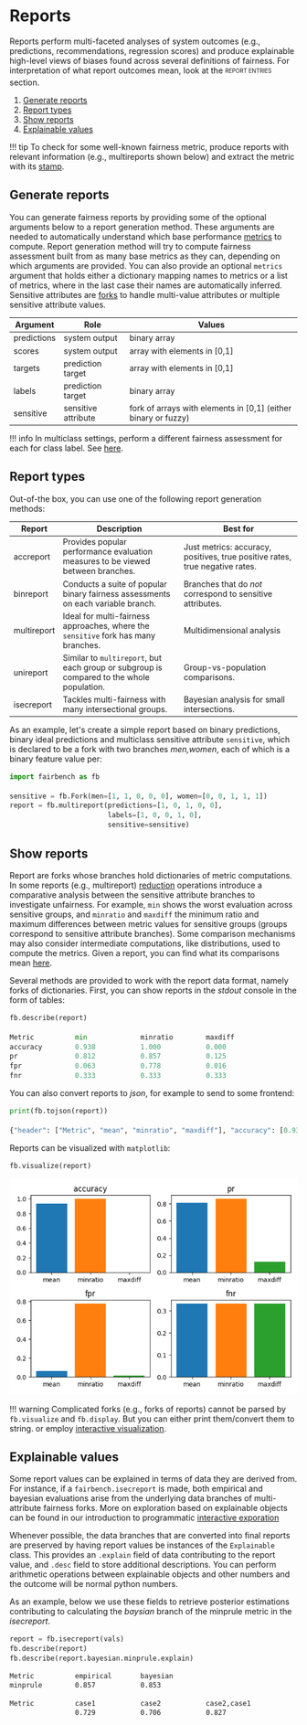 # Reports

Reports perform multi-faceted analyses of system outcomes
(e.g., predictions, recommendations, regression scores)
and produce explainable high-level views of biases found
across several definitions of fairness. For interpretation
of what report outcomes mean, 
look at the <sub><sup>REPORT ENTRIES</sup></sub> section.

1. [Generate reports](#generate-reports)
2. [Report types](#report-types)
3. [Show reports](#show-reports)
4. [Explainable values](#explainable-values)

!!! tip
    To check for some well-known fairness metric, 
    produce reports with
    relevant information (e.g., multireports shown below)
    and extract the metric with its [stamp](modelcards.md#stamps).

## Generate reports

You can generate fairness reports by providing some
of the optional arguments below to a report
generation method. These arguments are needed to automatically
understand which base
performance [metrics](../advanced/metrics.md) to compute.
Report generation method will try to compute fairness
assessment built from as many base metrics as they can,
depending on which arguments are provided.
You can also provide an optional `metrics`
argument that holds either 
a dictionary mapping names to metrics
or a list of metrics, where
in the last case their names are automatically inferred.
Sensitive attributes are [forks](forks.md)
to handle multi-value attributes or multiple
sensitive attribute values. 

| Argument    | Role                | Values                                                         |
|-------------|---------------------|----------------------------------------------------------------|
| predictions | system output       | binary array                                                   |
| scores      | system output       | array with elements in [0,1]                                   |
| targets     | prediction target   | array with elements in [0,1]                                   |      
| labels      | prediction target   | binary array                                                   | 
| sensitive   | sensitive attribute | fork of arrays with elements in [0,1] (either binary or fuzzy) |

!!! info
    In multiclass settings, 
    perform a different fairness assessment for each
    for class label. See [here](../advanced/multiclass.md).

## Report types

Out-of-the box, you can use one of the following
report generation methods:

| Report      | Description                                                                                   | Best for                                                                     |
|-------------|-----------------------------------------------------------------------------------------------|------------------------------------------------------------------------------|
| accreport   | Provides popular performance evaluation measures to be viewed between branches.               | Just metrics: accuracy, positives, true positive rates, true negative rates. |
| binreport   | Conducts a suite of popular binary fairness assessments on each variable branch.               | Branches that do *not* correspond to sensitive attributes.                   |
| multireport | Ideal for multi-fairness approaches, where the `sensitive` fork has many branches.             | Multidimensional analysis                                                    |
| unireport   | Similar to `multireport`, but each group or subgroup is compared to the whole population.      | Group-vs-population comparisons.                                             |
| isecreport  | Tackles multi-fairness with many intersectional groups.                                        | Bayesian analysis for small intersections.                                   |

As an example, let's create a simple report
based on binary predictions, binary
ideal predictions and multiclass
sensitive attribute `sensitive`, which is
declared to be a fork with two branches
*men,women*, each of which is a binary
feature value per:

```python
import fairbench as fb

sensitive = fb.Fork(men=[1, 1, 0, 0, 0], women=[0, 0, 1, 1, 1])
report = fb.multireport(predictions=[1, 0, 1, 0, 0], 
                        labels=[1, 0, 0, 1, 0], 
                        sensitive=sensitive)
```


## Show reports

Report are forks whose branches hold dictionaries of
metric computations. In some reports (e.g., multireport)
[reduction](../advanced/manipulation.md)
operations introduce a comparative analysis
between the sensitive attribute branches to investigate
unfairness. For example, `min` shows the worst evaluation
across sensitive groups, 
and `minratio` and `maxdiff` the minimum ratio
and maximum differences between metric values for 
sensitive groups (groups correspond to sensitive 
attribute branches). Some comparison mechanisms
may also consider intermediate computations, like
distributions, used to compute the metrics.
Given a report, you can find what its comparisons mean
[here](../advanced/comparisons.md).

Several methods are provided to
work with the report data format, namely 
forks of dictionaries. First, you can show 
reports in the *stdout* console in the form
of tables:

```python
fb.describe(report)  

Metric          min             minratio        maxdiff        
accuracy        0.938           1.000           0.000          
pr              0.812           0.857           0.125          
fpr             0.063           0.778           0.016          
fnr             0.333           0.333           0.333  
```

You can also convert reports to *json*, for example 
to send to some frontend:

```python
print(fb.tojson(report))

{"header": ["Metric", "mean", "minratio", "maxdiff"], "accuracy": [0.9375, 1.0, 0.0], "pr": [0.8125, 0.8571428571428571, 0.125], "fpr": [0.06349206349206349, 0.7777777777777778, 0.015873015873015872], "fnr": [0.3333333333333333, 0.3333333333333333, 0.33333333333333337]}
```

Reports can be visualized  with `matplotlib`:
```python
fb.visualize(report)
```


![report example](reports.png)

!!! warning 
    Complicated forks (e.g., forks of reports)
    cannot be parsed by `fb.visualize` and `fb.display`.
    But you can either print them/convert them to string.
    or employ [interactive visualization](interactive.md).


## Explainable values

Some report values can be explained 
in terms of data they are derived from.
For instance, if a `fairbench.isecreport` is made, both
empirical and bayesian evaluations arise from the underlying
data branches of multi-attribute fairness forks. More 
on exploration based on explainable objects can be found in
our introduction to programmatic [interactive exporation](interactive.md)

Whenever possible, the data branches that are converted
into final reports are preserved by having report values
be instances of the `Explainable` class.
This provides an `.explain` field of data contributing
to the report value, and `.desc` field to store additional 
descriptions. You can perform arithmetic operations
between explainable objects and other numbers and the
outcome will be normal python numbers.

As an example, below we use these fields
to retrieve posterior estimations contributing to
calculating the *baysian* branch of the minprule
metric in the *isecreport*. 

```python
report = fb.isecreport(vals)
fb.describe(report)
fb.describe(report.bayesian.minprule.explain)
```
```
Metric          empirical       bayesian       
minprule        0.857           0.853          

Metric          case1           case2           case2,case1    
                0.729           0.706           0.827     
```
